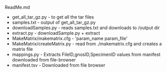 ReadMe.md

* get_all_tar_gz.py - to get all the tar files
* samples.txt - output of get_all_tar_gz.py
* downloadSamples.py - reads samples.txt and downloads to /output dir
* extract.py - downloadSample.py + extract
* MakeMatrix/makematrix.cfg - 'param_name	param_file'
* MakeMatrix/createMatrix.py - read from ./makematrix.cfg and creates a matrix file
* mappings.py - Extracts FileID,gnosID,SpecimenID values from manifest downloaded from file-browser 
* manifest.tsv - Downloaded from file browser
